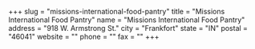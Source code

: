 +++
slug = "missions-international-food-pantry"
title = "Missions International Food Pantry"
name = "Missions International Food Pantry"
address = "918 W. Armstrong St."
city = "Frankfort"
state = "IN"
postal = "46041"
website = ""
phone = ""
fax = ""
+++
